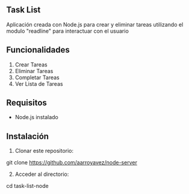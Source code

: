 ## Task  List ##

Aplicación creada con Node.js para crear y eliminar tareas utilizando el modulo "readline" para interactuar con el usuario



## Funcionalidades 

1. Crear Tareas
2. Eliminar Tareas
3. Completar Tareas
4. Ver Lista de Tareas



## Requisitos 

- Node.js instalado



## Instalación

1. Clonar este repositorio:

git clone <https://github.com/aarroyavez/node-server>

2. Acceder al directorio:

cd task-list-node





